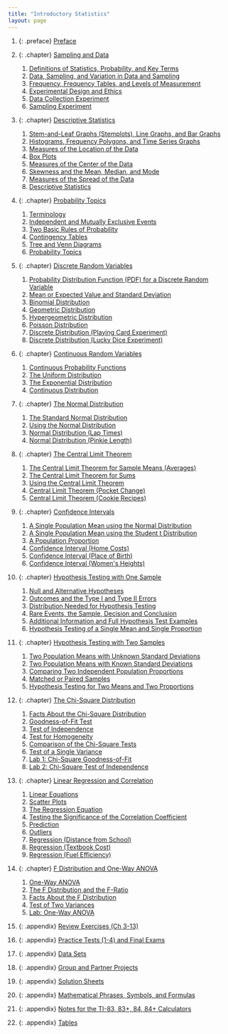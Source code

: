 ```yaml
---
title: "Introductory Statistics"
layout: page
---
```



<div data-type="abstract"></div>

1.  {: .preface} [Preface](contents/m47830.md)
2.  {: .chapter} [Sampling and Data](contents/m46913.md)
    1.  [Definitions of Statistics, Probability, and Key Terms](contents/m46909.md)
    2.  [Data, Sampling, and Variation in Data and Sampling](contents/m46885.md)
    3.  [Frequency, Frequency Tables, and Levels of Measurement](contents/m46882.md)
    4.  [Experimental Design and Ethics](contents/m46919.md)
    5.  [Data Collection Experiment](contents/m50252.md)
    6.  [Sampling Experiment](contents/m50243.md)

3.  {: .chapter} [Descriptive Statistics](contents/m46925.md)
    1.  [Stem-and-Leaf Graphs (Stemplots), Line Graphs, and Bar Graphs](contents/m46934.md)
    2.  [Histograms, Frequency Polygons, and Time Series Graphs](contents/m46924.md)
    3.  [Measures of the Location of the Data](contents/m46930.md)
    4.  [Box Plots](contents/m46920.md)
    5.  [Measures of the Center of the Data](contents/m46928.md)
    6.  [Skewness and the Mean, Median, and Mode](contents/m46931.md)
    7.  [Measures of the Spread of the Data](contents/m46922.md)
    8.  [Descriptive Statistics](contents/m50253.md)

4.  {: .chapter} [Probability Topics](contents/m46938.md)
    1.  [Terminology](contents/m46942.md)
    2.  [Independent and Mutually Exclusive Events](contents/m46948.md)
    3.  [Two Basic Rules of Probability](contents/m46947.md)
    4.  [Contingency Tables](contents/m46935.md)
    5.  [Tree and Venn Diagrams](contents/m46944.md)
    6.  [Probability Topics](contents/m50256.md)

5.  {: .chapter} [Discrete Random Variables](contents/m46955.md)
    1.  [Probability Distribution Function (PDF) for a Discrete Random Variable](contents/m46963.md)
    2.  [Mean or Expected Value and Standard Deviation](contents/m46959.md)
    3.  [Binomial Distribution](contents/m46950.md)
    4.  [Geometric Distribution](contents/m46953.md)
    5.  [Hypergeometric Distribution](contents/m46964.md)
    6.  [Poisson Distribution](contents/m46961.md)
    7.  [Discrete Distribution (Playing Card Experiment)](contents/m50257.md)
    8.  [Discrete Distribution (Lucky Dice Experiment)](contents/m50259.md)

6.  {: .chapter} [Continuous Random Variables](contents/m46967.md)
    1.  [Continuous Probability Functions](contents/m46965.md)
    2.  [The Uniform Distribution](contents/m46972.md)
    3.  [The Exponential Distribution](contents/m46969.md)
    4.  [Continuous Distribution](contents/m50260.md)

7.  {: .chapter} [The Normal Distribution](contents/m46977.md)
    1.  [The Standard Normal Distribution](contents/m46980.md)
    2.  [Using the Normal Distribution](contents/m46973.md)
    3.  [Normal Distribution (Lap Times)](contents/m50261.md)
    4.  [Normal Distribution (Pinkie Length)](contents/m50264.md)

8.  {: .chapter} [The Central Limit Theorem](contents/m46983.md)
    1.  [The Central Limit Theorem for Sample Means (Averages)](contents/m46994.md)
    2.  [The Central Limit Theorem for Sums](contents/m46997.md)
    3.  [Using the Central Limit Theorem](contents/m46992.md)
    4.  [Central Limit Theorem (Pocket Change)](contents/m50268.md)
    5.  [Central Limit Theorem (Cookie Recipes)](contents/m50269.md)

9.  {: .chapter} [Confidence Intervals](contents/m47008.md)
    1.  [A Single Population Mean using the Normal Distribution](contents/m47002.md)
    2.  [A Single Population Mean using the Student t Distribution](contents/m47001.md)
    3.  [A Population Proportion](contents/m46999.md)
    4.  [Confidence Interval (Home Costs)](contents/m50270.md)
    5.  [Confidence Interval (Place of Birth)](contents/m50272.md)
    6.  [Confidence Interval (Women\'s Heights)](contents/m50274.md)

10. {: .chapter} [Hypothesis Testing with One Sample](contents/m47041.md)
    1.  [Null and Alternative Hypotheses](contents/m47033.md)
    2.  [Outcomes and the Type I and Type II Errors](contents/m47029.md)
    3.  [Distribution Needed for Hypothesis Testing](contents/m47036.md)
    4.  [Rare Events, the Sample, Decision and Conclusion](contents/m47044.md)
    5.  [Additional Information and Full Hypothesis Test Examples](contents/m47019.md)
    6.  [Hypothesis Testing of a Single Mean and Single Proportion](contents/m50277.md)

11. {: .chapter} [Hypothesis Testing with Two Samples](contents/m47057.md)
    1.  [Two Population Means with Unknown Standard Deviations](contents/m47050.md)
    2.  [Two Population Means with Known Standard Deviations](contents/m47061.md)
    3.  [Comparing Two Independent Population Proportions](contents/m47060.md)
    4.  [Matched or Paired Samples](contents/m47045.md)
    5.  [Hypothesis Testing for Two Means and Two Proportions](contents/m50278.md)

12. {: .chapter} [The Chi-Square Distribution](contents/m47088.md)
    1.  [Facts About the Chi-Square Distribution](contents/m47062.md)
    2.  [Goodness-of-Fit Test](contents/m47064.md)
    3.  [Test of Independence](contents/m47077.md)
    4.  [Test for Homogeneity](contents/m47091.md)
    5.  [Comparison of the Chi-Square Tests](contents/m47082.md)
    6.  [Test of a Single Variance](contents/m47085.md)
    7.  [Lab 1: Chi-Square Goodness-of-Fit](contents/m50279.md)
    8.  [Lab 2: Chi-Square Test of Independence](contents/m50280.md)

13. {: .chapter} [Linear Regression and Correlation](contents/m47098.md)
    1.  [Linear Equations](contents/m47100.md)
    2.  [Scatter Plots](contents/m47109.md)
    3.  [The Regression Equation](contents/m47117.md)
    4.  [Testing the Significance of the Correlation Coefficient](contents/m47111.md)
    5.  [Prediction](contents/m47105.md)
    6.  [Outliers](contents/m47107.md)
    7.  [Regression (Distance from School)](contents/m50283.md)
    8.  [Regression (Textbook Cost)](contents/m50285.md)
    9.  [Regression (Fuel Efficiency)](contents/m50287.md)

14. {: .chapter} [F Distribution and One-Way ANOVA](contents/m47121.md)
    1.  [One-Way ANOVA](contents/m47124.md)
    2.  [The F Distribution and the F-Ratio](contents/m47128.md)
    3.  [Facts About the F Distribution](contents/m47119.md)
    4.  [Test of Two Variances](contents/m47125.md)
    5.  [Lab: One-Way ANOVA](contents/m50288.md)

15. {: .appendix} [Review Exercises (Ch 3-13)](contents/m47864.md)
16. {: .appendix} [Practice Tests (1-4) and Final Exams](contents/m47865.md)
17. {: .appendix} [Data Sets](contents/m47873.md)
18. {: .appendix} [Group and Partner Projects](contents/m47874.md)
19. {: .appendix} [Solution Sheets](contents/m47882.md)
20. {: .appendix} [Mathematical Phrases, Symbols, and Formulas](contents/m47891.md)
21. {: .appendix} [Notes for the TI-83, 83+, 84, 84+ Calculators](contents/m47896.md)
22. {: .appendix} [Tables](contents/m47875.md)

